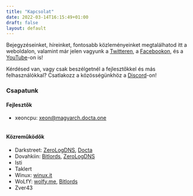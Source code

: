 ```yaml
---
title: "Kapcsolat"
date: 2022-03-14T16:15:49+01:00
draft: false
layout: default
---
```

Bejegyzéseinket, híreinket, fontosabb közleményeinket megtalálhatod itt a weboldalon, valamint már jelen vagyunk a [Twitteren](https://twitter.com/MagyarchL), a [Facebookon](https://www.facebook.com/MagyArch-Linux-109653650765151/), és a [YouTube](https://www.youtube.com/channel/UCFniOt1xnZFQjcWz3ZF00Ag)-on is!

Kérdésed van, vagy csak beszélgetnél a fejlesztőkkel és más felhasználókkal? Csatlakozz a közösségünkhöz a [Discord](https://discord.gg/gMPgqMNZMj)-on!

### Csapatunk
#### Fejlesztők
- xeoncpu: xeon@magyarch.docta.one
```
```
#### Közreműködők
- Darkstreet: [ZeroLogDNS](https://zerologdns.com/), [Docta](https://docta.dev/)
- Dovahkiin: [Bitlords](https://bitlords.hu/), [ZeroLogDNS](https://zerologdns.com/)
- Isti
- Taklert
- Winux: [winux.it](https://winux.it/)
- WoLfY: [wolfy.me](https://wolfy.me/), [Bitlords](https://bitlords.hu/)
- Zver43
